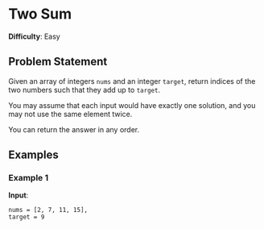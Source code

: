 # Two Sum

**Difficulty**: Easy

## Problem Statement

Given an array of integers `nums` and an integer `target`, return indices of the two numbers such that they add up to `target`.

You may assume that each input would have exactly one solution, and you may not use the same element twice.

You can return the answer in any order.

## Examples

### Example 1

**Input**:

```plaintext
nums = [2, 7, 11, 15],
target = 9
```
